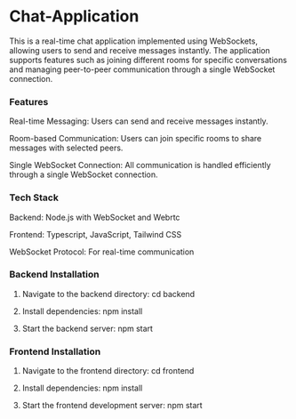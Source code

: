 # Chat-Application

This is a real-time chat application implemented using WebSockets, allowing users to send and receive messages instantly. The application supports features such as joining different rooms for specific conversations and managing peer-to-peer communication through a single WebSocket connection.

### Features

Real-time Messaging: Users can send and receive messages instantly.

Room-based Communication: Users can join specific rooms to share messages with selected peers.

Single WebSocket Connection: All communication is handled efficiently through a single WebSocket connection.

### Tech Stack

Backend: Node.js with WebSocket and Webrtc

Frontend: Typescript, JavaScript, Tailwind CSS

WebSocket Protocol: For real-time communication

### Backend Installation
1. Navigate to the backend directory:
   cd backend

2. Install dependencies:
   npm install
   
3. Start the backend server:
   npm start

### Frontend Installation
1. Navigate to the frontend directory:
   cd frontend
   
2. Install dependencies:
   npm install
   
3. Start the frontend development server:
   npm start


   
